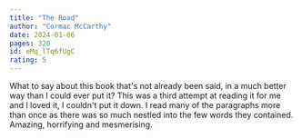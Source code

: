 ```yaml
---
title: "The Road"
author: "Cormac McCarthy"
date: 2024-01-06
pages: 320
id: eMq_lTq6fUgC
rating: 5
---
```


What to say about this book that's not already been said, in a much better way than I could ever put it? This was a third attempt at reading it for me and I loved it, I couldn't put it down. I read many of the paragraphs more than once as there was so much nestled into the few words they contained. Amazing, horrifying and mesmerising. 